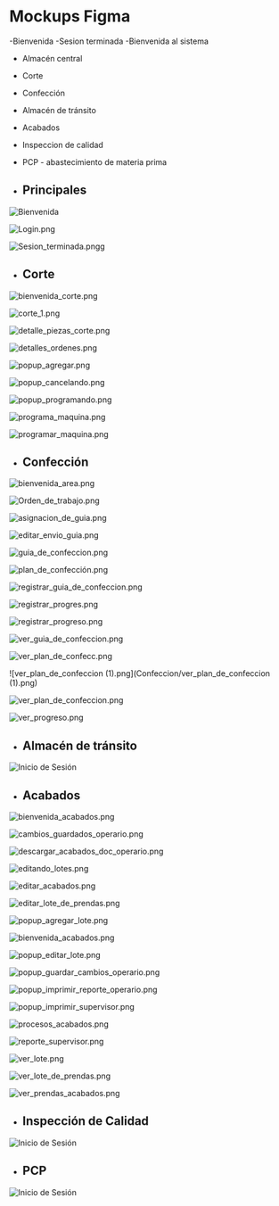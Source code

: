 # Mockups Figma

-Bienvenida
-Sesion terminada
-Bienvenida al sistema


- Almacén central
- Corte
- Confección
- Almacén de tránsito
- Acabados
- Inspeccion de calidad
- PCP - abastecimiento de materia prima

- ## Principales

![Bienvenida](Bienvenida.png)

![Login.png](Login.png)

![Sesion_terminada.pngg](Sesion_terminada.png)


- ## Corte

![bienvenida_corte.png](Corte/bienvenida_corte.png)

![corte_1.png](Corte/corte_1.png)

![detalle_piezas_corte.png](Corte/detalle_piezas_corte.png)

![detalles_ordenes.png](Corte/detalles_ordenes.png)

![popup_agregar.png](Corte/popup_agregar.png)

![popup_cancelando.png](Corte/popup_cancelando.png)

![popup_programando.png](Corte/popup_programando.png)

![programa_maquina.png](Corte/programa_maquina.png)

![programar_maquina.png](Corte/programar_maquina.png)


- ## Confección

![bienvenida_area.png](Confeccion/bienvenida_area.png)

![Orden_de_trabajo.png](Confeccion/Orden_de_trabajo.png)

![asignacion_de_guia.png](Confeccion/asignacion_de_guia.png)

![editar_envio_guia.png](Confeccion/editar_envio_guia.png)

![guia_de_confeccion.png](Confeccion/guia_de_confeccion.png)

![plan_de_confección.png](Confeccion/plan_de_confección.png)

![registrar_guia_de_confeccion.png](Confeccion/registrar_guia_de_confeccion.png)

![registrar_progres.png](Confeccion/registrar_progres.png)

![registrar_progreso.png](Confeccion/registrar_progreso.png)

![ver_guia_de_confeccion.png](Confeccion/ver_guia_de_confeccion.png)

![ver_plan_de_confecc.png](Confeccion/ver_plan_de_confecc.png)

![ver_plan_de_confeccion (1).png](Confeccion/ver_plan_de_confeccion (1).png)

![ver_plan_de_confeccion.png](Confeccion/ver_plan_de_confeccion.png)

![ver_progreso.png](Confeccion/ver_progreso.png)

- ## Almacén de tránsito

![Inicio de Sesión](Almacen-transito/)

- ## Acabados

![bienvenida_acabados.png](Acabados/bienvenida_acabados.png)

![cambios_guardados_operario.png](Acabados/cambios_guardados_operario.png)

![descargar_acabados_doc_operario.png](Acabados/descargar_acabados_doc_operario.png)

![editando_lotes.png](Acabados/editando_lotes.png)

![editar_acabados.png](Acabados/editar_acabados.png)

![editar_lote_de_prendas.png](Acabados/editar_lote_de_prendas.png)

![popup_agregar_lote.png](Acabados/popup_agregar_lote.png)

![bienvenida_acabados.png](Acabados/popup_cambios_guardados.png)

![popup_editar_lote.png](Acabados/popup_editar_lote.png)

![popup_guardar_cambios_operario.png](Acabados/popup_guardar_cambios_operario.png)

![popup_imprimir_reporte_operario.png](Acabados/popup_imprimir_reporte_operario.png)

![popup_imprimir_supervisor.png](Acabados/popup_imprimir_supervisor.png)

![procesos_acabados.png](Acabados/procesos_acabados.png)

![reporte_supervisor.png](Acabados/reporte_supervisor.png)

![ver_lote.png](Acabados/ver_lote.png)

![ver_lote_de_prendas.png](Acabados/ver_lote_de_prendas.png)

![ver_prendas_acabados.png](Acabados/ver_prendas_acabados.png)

- ## Inspección de Calidad

![Inicio de Sesión](Inspeccio%20de%20Calidad/)

- ## PCP

![Inicio de Sesión](pcp-Abastecimiento%20de%20materia%20prima/)
